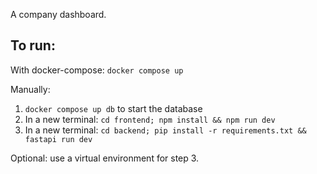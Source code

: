 A company dashboard.

## To run:

With docker-compose: `docker compose up`

Manually:
1. `docker compose up db` to start the database
2. In a new terminal: `cd frontend; npm install && npm run dev`
3. In a new terminal: `cd backend; pip install -r requirements.txt && fastapi run dev`

Optional: use a virtual environment for step 3.
